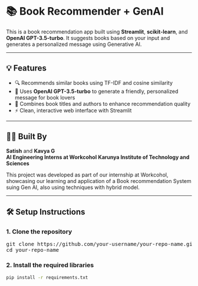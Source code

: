 # 📚 Book Recommender + GenAI

This is a book recommendation app built using **Streamlit**, **scikit-learn**, and **OpenAI GPT-3.5-turbo**. It suggests books based on your input and generates a personalized message using Generative AI.

---

## 💡 Features

- 🔍 Recommends similar books using TF-IDF and cosine similarity
- 🤖 Uses **OpenAI GPT-3.5-turbo** to generate a friendly, personalized message for book lovers
- 🧠 Combines book titles and authors to enhance recommendation quality
- ⚡ Clean, interactive web interface with Streamlit

---

## 🧑‍💻 Built By

**Satish** and **Kavya G**  
**AI Engineering Interns at Workcohol**
**Karunya Institute of Technology and Sciences**

This project was developed as part of our internship at Workcohol, showcasing our learning and application of a Book recommendation System suing Gen AI, also using techniques with hybrid model.

---

## 🛠️ Setup Instructions

### 1. Clone the repository

<pre>
git clone https://github.com/your-username/your-repo-name.git
cd your-repo-name </pre>

### 2. Install the required libraries
```bash
pip install -r requirements.txt 
